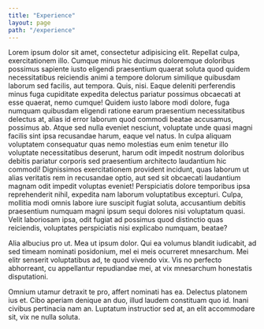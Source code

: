 ```yaml
---
title: "Experience"
layout: page
path: "/experience"
---
```


Lorem ipsum dolor sit amet, consectetur adipisicing elit. Repellat culpa, exercitationem illo. Cumque minus hic ducimus doloremque doloribus possimus sapiente iusto eligendi praesentium quaerat soluta quod quidem necessitatibus reiciendis animi a tempore dolorum similique quibusdam laborum sed facilis, aut tempora. Quis, nisi. Eaque deleniti perferendis minus fuga cupiditate expedita delectus pariatur possimus obcaecati at esse quaerat, nemo cumque! Quidem iusto labore modi dolore, fuga numquam quibusdam eligendi ratione earum praesentium necessitatibus delectus at, alias id error laborum quod commodi beatae accusamus, possimus ab. Atque sed nulla eveniet nesciunt, voluptate unde quasi magni facilis sint ipsa recusandae harum, eaque vel natus. In culpa aliquam voluptatem consequatur quas nemo molestias eum enim tenetur illo voluptate necessitatibus deserunt, harum odit impedit nostrum doloribus debitis pariatur corporis sed praesentium architecto laudantium hic commodi! Dignissimos exercitationem provident incidunt, quas laborum ut alias veritatis rem in recusandae optio, aut sed sit obcaecati laudantium magnam odit impedit voluptas eveniet! Perspiciatis dolore temporibus ipsa reprehenderit nihil, expedita nam laborum voluptatibus excepturi. Culpa, mollitia modi omnis labore iure suscipit fugiat soluta, accusantium debitis praesentium numquam magni ipsum sequi dolores nisi voluptatum quasi. Velit laboriosam ipsa, odit fugiat ad possimus quod distinctio quas reiciendis, voluptates perspiciatis nisi explicabo numquam, beatae?

Alia albucius pro ut. Mea ut ipsum dolor. Qui ea volumus blandit iudicabit, ad sed timeam nominati posidonium, mel ei meis ocurreret mnesarchum. Mei elitr senserit voluptatibus ad, te quod vivendo vix. Vis no perfecto abhorreant, cu appellantur repudiandae mei, at vix mnesarchum honestatis disputationi.

Omnium utamur detraxit te pro, affert nominati has ea. Delectus platonem ius et. Cibo aperiam denique an duo, illud laudem constituam quo id. Inani civibus pertinacia nam an. Luptatum instructior sed at, an elit accommodare sit, vix ne nulla soluta.
